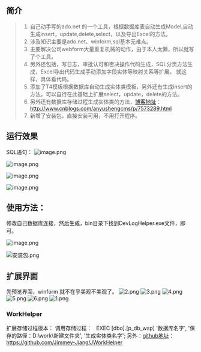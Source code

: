 
## 简介
>1. 自己动手写的ado.net 的一个工具，根据数据库表自动生成Model,自动生成insert，update,delete,select，以及导出Excel的方法。
>2. 涉及知识主要是ado.net、winform,sql基本无难点。
>3. 主要解决公司webform大量重复机械的动作，由于本人太懒，所以就写了个工具。
>4. 另外还包括，写日志，审批认可和否决操作代码生成，SQL分页方法生成，Excel导出代码生成手动添加字段实体等映射关系等扩展。
就这样，具体看代码。
>5. 添加了T4模板根据数据库自动生成实体类模板，另外还有生成insert的方法，可以自行在此基础上扩展select，update，delete的方法。
>6. 另外还有数据库存储过程生成实体类的方法，[博客地址](http://www.cnblogs.com/anyushengcms/p/7573289.html)：http://www.cnblogs.com/anyushengcms/p/7573289.html
>7. 新增了安装包，直接安装可用，不用打开程序。

## 运行效果
SQL语句：
![image.png](http://upload-images.jianshu.io/upload_images/6855212-8b2170cbcb7facb5.png?imageMogr2/auto-orient/strip%7CimageView2/2/w/1240)

![image.png](http://upload-images.jianshu.io/upload_images/6855212-ad20f719ead84f6f.png?imageMogr2/auto-orient/strip%7CimageView2/2/w/1240)

![image.png](http://upload-images.jianshu.io/upload_images/6855212-ad9edc1b977cfcc7.png?imageMogr2/auto-orient/strip%7CimageView2/2/w/1240)

![image.png](http://upload-images.jianshu.io/upload_images/6855212-3ec533671adcbdf0.png?imageMogr2/auto-orient/strip%7CimageView2/2/w/1240)

## 使用方法：
修改自己数据库连接，然后生成，bin目录下找到DevLogHelper.exe文件，即可。

![image.png](http://upload-images.jianshu.io/upload_images/6855212-8c1c32eb253f2e8f.png?imageMogr2/auto-orient/strip%7CimageView2/2/w/1240)


![安装包.png](http://upload-images.jianshu.io/upload_images/6855212-60c3dd32953cafe8.png?imageMogr2/auto-orient/strip%7CimageView2/2/w/1240)


## 扩展界面
先预览界面，winform 就不在乎美观不美观了。
![2.png](http://upload-images.jianshu.io/upload_images/6855212-ab7e228980c7a6f9.png?imageMogr2/auto-orient/strip%7CimageView2/2/w/1240)
![3.png](http://upload-images.jianshu.io/upload_images/6855212-5cfecc9619ccde4c.png?imageMogr2/auto-orient/strip%7CimageView2/2/w/1240)
![4.png](http://upload-images.jianshu.io/upload_images/6855212-d4315847e95dd79e.png?imageMogr2/auto-orient/strip%7CimageView2/2/w/1240)
![5.png](http://upload-images.jianshu.io/upload_images/6855212-19b78ad07e6e674a.png?imageMogr2/auto-orient/strip%7CimageView2/2/w/1240)
![6.png](http://upload-images.jianshu.io/upload_images/6855212-0ae716cc63a28065.png?imageMogr2/auto-orient/strip%7CimageView2/2/w/1240)
![1.png](http://upload-images.jianshu.io/upload_images/6855212-c7cec73af2b5df43.png?imageMogr2/auto-orient/strip%7CimageView2/2/w/1240)



### WorkHelper
扩展存储过程版本：
调用存储过程：    EXEC [dbo].[p_db_wsp] '数据库名字', '保存的路径：D:\work\新建文件夹', '生成实体类名字';
另外：[github地址](https://github.com/Jimmey-Jiang/JWorkHelper)：https://github.com/Jimmey-Jiang/JWorkHelper
